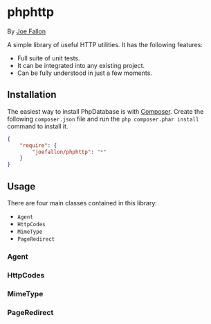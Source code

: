 # phphttp

By [Joe Fallon](http://blog.joefallon.net)

A simple library of useful HTTP utilities. It has the following features:

*   Full suite of unit tests.
*   It can be integrated into any existing project.
*   Can be fully understood in just a few moments.

## Installation

The easiest way to install PhpDatabase is with
[Composer](https://getcomposer.org/). Create the following `composer.json` file
and run the `php composer.phar install` command to install it.

```json
{
    "require": {
        "joefallon/phphttp": "*"
    }
}
```

## Usage

There are four main classes contained in this library: 

*   `Agent`
*   `HttpCodes`
*   `MimeType`
*   `PageRedirect`

### Agent

### HttpCodes

### MimeType

### PageRedirect
